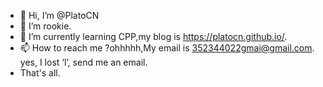 - 👋 Hi, I’m @PlatoCN
- 👀 I’m rookie.
- 🌱 I’m currently learning CPP,my blog is https://platocn.github.io/.
- 📫 How to reach me ?ohhhhh,My email is 352344022gmai@gmail.com. yes, I lost ‘l’, send me an email.
- That's all.
